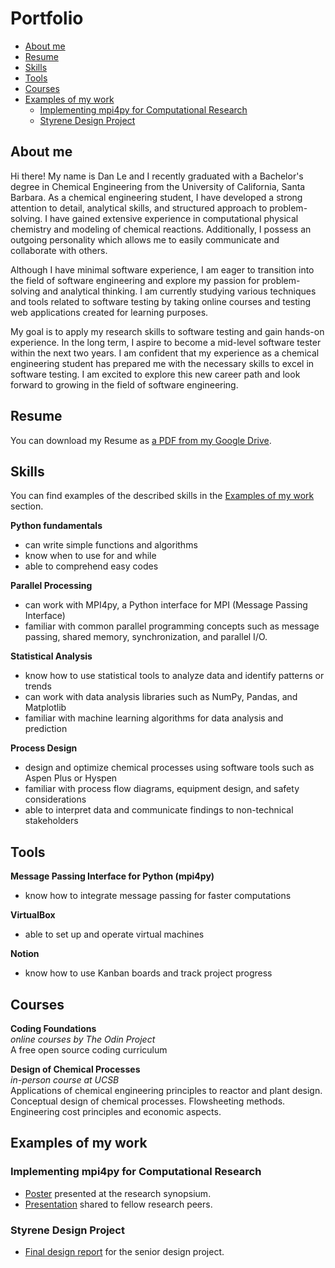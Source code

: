 # Portfolio
- [About me](#about-me)
- [Resume](#resume)
- [Skills](#skills)
- [Tools](#tools)
- [Courses](#courses)
- [Examples of my work](#examples-of-my-work)
  * [Implementing mpi4py for Computational Research](#implementing-mpi4py-for-computational-research)
  * [Styrene Design Project](#styrene-design-project)

## About me

Hi there! My name is Dan Le and I recently graduated with a Bachelor's degree in Chemical Engineering from the University of California, Santa Barbara. As a chemical engineering student, I have developed a strong attention to detail, analytical skills, and structured approach to problem-solving. I have gained extensive experience in computational physical chemistry and modeling of chemical reactions. Additionally, I possess an outgoing personality which allows me to easily communicate and collaborate with others.

Although I have minimal software experience, I am eager to transition into the field of software engineering and explore my passion for problem-solving and analytical thinking. I am currently studying various techniques and tools related to software testing by taking online courses and testing web applications created for learning purposes.

My goal is to apply my research skills to software testing and gain hands-on experience. In the long term, I aspire to become a mid-level software tester within the next two years.
I am confident that my experience as a chemical engineering student has prepared me with the necessary skills to excel in software testing. I am excited to explore this new career path and look forward to growing in the field of software engineering.

## Resume
You can download my Resume as [a PDF from my Google Drive](https://drive.google.com/file/d/1T7jPkXoXiqW5oKjzu85w2xVHzaekbTxI/view).

## Skills

You can find examples of the described skills in the [Examples of my work](#examples-of-my-work) section.

__Python fundamentals__
  * can write simple functions and algorithms
  * know when to use for and while
  * able to comprehend easy codes

__Parallel Processing__
  * can work with MPI4py, a Python interface for MPI (Message Passing Interface)
  * familiar with common parallel programming concepts such as message passing, shared memory, synchronization, and parallel I/O.

__Statistical Analysis__
  * know how to use statistical tools to analyze data and identify patterns or trends
  * can work with data analysis libraries such as NumPy, Pandas, and Matplotlib
  * familiar with machine learning algorithms for data analysis and prediction

__Process Design__
  * design and optimize chemical processes using software tools such as Aspen Plus or Hyspen
  * familiar with process flow diagrams, equipment design, and safety considerations
  * able to interpret data and communicate findings to non-technical stakeholders

## Tools

__Message Passing Interface for Python (mpi4py)__
  * know how to integrate message passing for faster computations

__VirtualBox__
  * able to set up and operate virtual machines

__Notion__
  * know how to use Kanban boards and track project progress

## Courses

__Coding Foundations__  
*online courses by The Odin Project*  
A free open source coding curriculum

__Design of Chemical Processes__  
*in-person course at UCSB*  
Applications of chemical engineering principles to reactor and plant design. Conceptual design of chemical processes. Flowsheeting methods. Engineering cost principles and economic aspects.


## Examples of my work

### Implementing mpi4py for Computational Research

* [Poster](https://drive.google.com/file/d/1GNedecxUj-Rh-OOZeycpXeV5UTXl_Zoq/view?usp=sharing) presented at the research synopsium.
* [Presentation](https://drive.google.com/file/d/1D1C-8tJAZq0V58k2mFE2-3J2iz1oi4v9/view?usp=sharing) shared to fellow research peers.

### Styrene Design Project

* [Final design report](https://drive.google.com/file/d/1HdxdgUH0AbYOJ2nGsFa7ihxLOkQssHjM/view?usp=sharing) for the senior design project.
